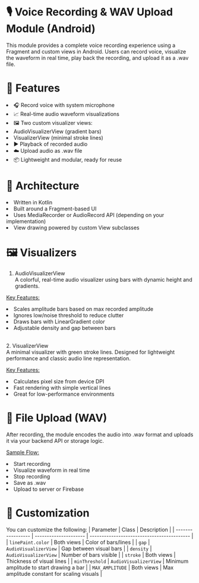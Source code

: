 # 🎙️ Voice Recording & WAV Upload Module (Android)
This module provides a complete voice recording experience using a Fragment and custom views in Android. Users can record voice, visualize the waveform in real time, play back the recording, and upload it as a .wav file.

# 🚀 Features
<li>🎧 Record voice with system microphone
<li>📈 Real-time audio waveform visualizations
<li>🖼️ Two custom visualizer views:
<li>AudioVisualizerView (gradient bars)
<li>VisualizerView (minimal stroke lines)
<li>▶️ Playback of recorded audio
<li>☁️ Upload audio as .wav file
<li>📦 Lightweight and modular, ready for reuse

# 🧱 Architecture
<li>Written in Kotlin
<li>Built around a Fragment-based UI
<li>Uses MediaRecorder or AudioRecord API (depending on your implementation)
<li>View drawing powered by custom View subclasses

# 🖼️ Visualizers
1. AudioVisualizerView<br>
A colorful, real-time audio visualizer using bars with dynamic height and gradients.

<ins>Key Features:</ins>
<li>Scales amplitude bars based on max recorded amplitude
<li>Ignores low/noise threshold to reduce clutter
<li>Draws bars with LinearGradient color
<li>Adjustable density and gap between bars<br>

<br>2. VisualizerView<br>
A minimal visualizer with green stroke lines. Designed for lightweight performance and classic audio line representation.

<ins>Key Features:</ins>
<li>Calculates pixel size from device DPI

<li>Fast rendering with simple vertical lines

<li>Great for low-performance environments

# 📂 File Upload (WAV)
After recording, the module encodes the audio into .wav format and uploads it via your backend API or storage logic.

<ins>Sample Flow:</ins>
<li>Start recording
<li>Visualize waveform in real time
<li>Stop recording
<li>Save as .wav
<li>Upload to server or Firebase

# 🔧 Customization
You can customize the following:
| Parameter         | Class                 | Description                                |
| ----------------- | --------------------- | ------------------------------------------ |
| `linePaint.color` | Both views            | Color of bars/lines                        |
| `gap`             | `AudioVisualizerView` | Gap between visual bars                    |
| `density`         | `AudioVisualizerView` | Number of bars visible                     |
| `stroke`          | Both views            | Thickness of visual lines                  |
| `minThreshold`    | `AudioVisualizerView` | Minimum amplitude to start drawing a bar   |
| `MAX_AMPLITUDE`   | Both views            | Max amplitude constant for scaling visuals |


 
